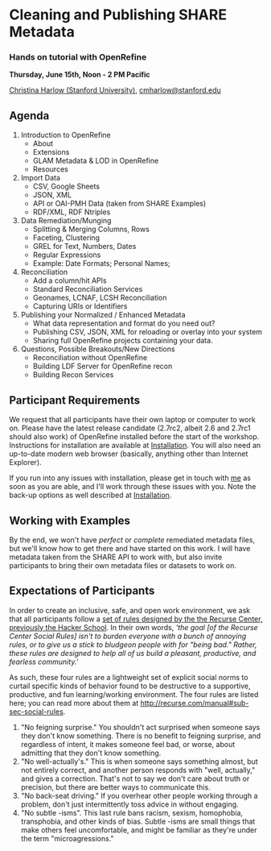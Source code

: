 # Cleaning and Publishing SHARE Metadata
### Hands on tutorial with OpenRefine
**Thursday, June 15th, Noon - 2 PM Pacific**

[Christina Harlow (Stanford University)](http://www.twitter.com/cm_harlow), [cmharlow@stanford.edu](mailto:cmharlow@stanford.edu)

## Agenda
1. Introduction to OpenRefine
    - About
    - Extensions
    - GLAM Metadata & LOD in OpenRefine
    - Resources
2. Import Data
    - CSV, Google Sheets
    - JSON, XML
    - API or OAI-PMH Data (taken from SHARE Examples)
    - RDF/XML, RDF Ntriples
3. Data Remediation/Munging
    - Splitting & Merging Columns, Rows
    - Faceting, Clustering
    - GREL for Text, Numbers, Dates
    - Regular Expressions
    - Example: Date Formats; Personal Names;
4. Reconciliation
    - Add a column/hit APIs
    - Standard Reconciliation Services
    - Geonames, LCNAF, LCSH Reconciliation
    - Capturing URIs or Identifiers
5. Publishing your Normalized / Enhanced Metadata
    - What data representation and format do you need out?
    - Publishing CSV, JSON, XML for reloading or overlay into your system
    - Sharing full OpenRefine projects containing your data.
6. Questions, Possible Breakouts/New Directions
    - Reconciliation without OpenRefine
    - Building LDF Server for OpenRefine recon
    - Building Recon Services

## Participant Requirements

We request that all participants have their own laptop or computer to work on. Please have the latest release candidate (2.7rc2, albeit 2.6 and 2.7rc1 should also work) of OpenRefine installed before the start of the workshop. Instructions for installation are available at [Installation](Installation/README.md). You will also need an up-to-date modern web browser (basically, anything other than Internet Explorer).

If you run into any issues with installation, please get in touch with [me](mailto:cmharlow@stanford.edu) as soon as you are able, and I'll work through these issues with you. Note the back-up options as well described at [Installation](Installation/README.md).

## Working with Examples
By the end, we won't have *perfect* or *complete* remediated metadata files, but we'll know how to get there and have started on this work. I will have metadata taken from the SHARE API to work with, but also invite participants to bring their own metadata files or datasets to work on.

## Expectations of Participants

In order to create an inclusive, safe, and open work environment, we ask that all participants follow a [set of rules designed by the the Recurse Center, previously the Hacker School](recurse.com/manual#sub-sec-social-rules). In their own words, *'the goal [of the Recurse Center Social Rules] isn't to burden everyone with a bunch of annoying rules, or to give us a stick to bludgeon people with for "being bad." Rather, these rules are designed to help all of us build a pleasant, productive, and fearless community.'*

As such, these four rules are a lightweight set of explicit social norms to curtail specific kinds of behavior found to be destructive to a supportive, productive, and fun learning/working environment. The four rules are listed here; you can read more about them at http://recurse.com/manual#sub-sec-social-rules.

1. "No feigning surprise." You shouldn't act surprised when someone says they don't know something. There is no benefit to feigning surprise, and regardless of intent, it makes someone feel bad, or worse, about admitting that they don't know something.
2. "No well-actually's." This is when someone says something almost, but not entirely correct, and another person responds with "well, actually," and gives a correction. That's not to say we don't care about truth or precision, but there are better ways to communicate this.
3. "No back-seat driving." If you overhear other people working through a problem, don't just intermittently toss advice in without engaging.
4. "No subtle -isms". This last rule bans racism, sexism, homophobia, transphobia, and other kinds of bias. Subtle -isms are small things that make others feel uncomfortable, and might be familiar as they're under the term "microagressions."
